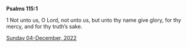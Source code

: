 **Psalms 115:1**

1 Not unto us, O Lord, not unto us, but unto thy name give glory, for thy mercy, and for thy truth’s sake.

[Sunday 04-December, 2022](https://t.me/s/daily_scripture)
